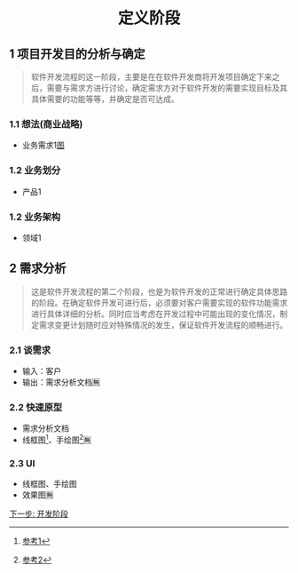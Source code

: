 # <center>定义阶段</center>


## 1 项目开发目的分析与确定
> 软件开发流程的这一阶段，主要是在在软件开发商将开发项目确定下来之后，需要与需求方进行讨论，确定需求方对于软件开发的需要实现目标及其具体需要的功能等等，并确定是否可达成。

### 1.1 想法(商业战略)
- 业务需求1[图](业务需求.puml)

### 1.2 业务划分
- 产品1

### 1.2 业务架构
- 领域1


## 2 需求分析
> 这是软件开发流程的第二个阶段，也是为软件开发的正常进行确定具体思路的阶段。在确定软件开发可进行后，必须要对客户需要实现的软件功能需求进行具体详细的分析。同时应当考虑在开发过程中可能出现的变化情况，制定需求变更计划随时应对特殊情况的发生，保证软件开发流程的顺畅进行。

### 2.1 谈需求
- 输入：客户
- 输出：需求分析文档🈚

### 2.2 快速原型
- 需求分析文档
- 线框图[^1]、手绘图[^2]🈚

### 2.3 UI
- 线框图、手绘图
- 效果图🈚


[下一步: 开发阶段](2.开发阶段.md)

[^1]: [参考1](http://google.com)
[^2]: [参考2](http://www.pinterest.com)
